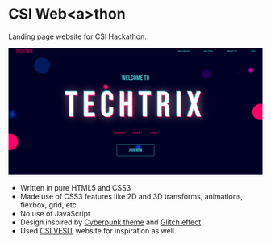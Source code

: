 # CSI Web\<a>thon

Landing page website for CSI Hackathon.

![Techtrix Landing Page](techtrix.png)

- Written in pure HTML5 and CSS3
- Made use of CSS3 features like 2D and 3D transforms, animations, flexbox, grid, etc.  
- No use of JavaScript
- Design inspired by [Cyberpunk theme](https://en.wikipedia.org/wiki/Cyberpunk) and [Glitch effect](https://en.wikipedia.org/wiki/Glitch)
- Used [CSI VESIT](csivesit.org) website for inspiration as well. 
